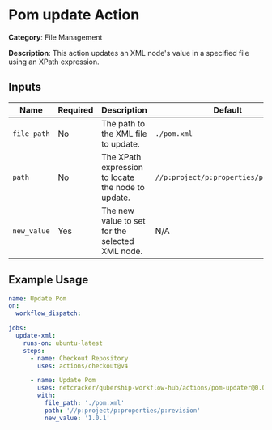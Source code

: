 # Pom update Action

**Category**: File Management

**Description**: This action updates an XML node's value in a specified file using an XPath expression.

## Inputs

| Name         | Required  | Description                                                                                     | Default                                   |
|--------------|-----------|-------------------------------------------------------------------------------------------------|-------------------------------------------|
| `file_path`   | No        | The path to the XML file to update.                                                             | `./pom.xml`                               |
| `path`       | No        | The XPath expression to locate the node to update.                                              | `//p:project/p:properties/p:revision`     |
| `new_value`   | Yes       | The new value to set for the selected XML node.                                                 | N/A                                       |

## Example Usage

```yaml
name: Update Pom
on:
  workflow_dispatch:

jobs:
  update-xml:
    runs-on: ubuntu-latest
    steps:
      - name: Checkout Repository
        uses: actions/checkout@v4

      - name: Update Pom
        uses: netcracker/qubership-workflow-hub/actions/pom-updater@0.0.1
        with:
          file_path: './pom.xml'
          path: '//p:project/p:properties/p:revision'
          new_value: '1.0.1'

